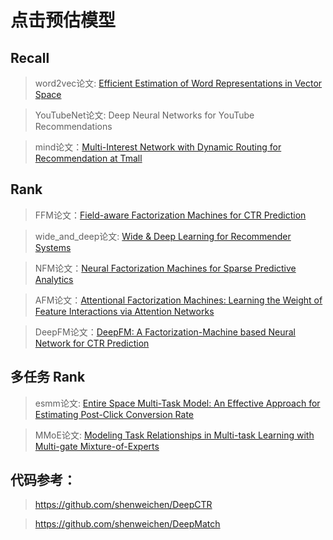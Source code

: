 # 点击预估模型


## Recall

> word2vec论文: [Efficient Estimation of Word Representations in Vector Space](https://arxiv.org/abs/1301.3781v3)

> YouTubeNet论文: Deep Neural Networks for YouTube Recommendations

> mind论文：[Multi-Interest Network with Dynamic Routing for Recommendation at Tmall](https://arxiv.org/abs/1904.08030v1)


## Rank

> FFM论文：[Field-aware Factorization Machines for CTR Prediction](https://www.csie.ntu.edu.tw/~cjlin/papers/ffm.pdf)

> wide_and_deep论文: [Wide & Deep Learning for Recommender Systems](https://arxiv.org/abs/1606.07792)

> NFM论文：[Neural Factorization Machines for Sparse Predictive Analytics](https://arxiv.org/pdf/1708.05027.pdf)

> AFM论文：[Attentional Factorization Machines: Learning the Weight of Feature Interactions via Attention Networks](https://arxiv.org/pdf/1708.04617.pdf)

> DeepFM论文：[DeepFM: A Factorization-Machine based Neural Network for CTR Prediction](https://arxiv.org/abs/1703.04247)


## 多任务 Rank

> esmm论文: [Entire Space Multi-Task Model: An Effective Approach for Estimating Post-Click Conversion Rate](https://arxiv.org/abs/1804.07931)

> MMoE论文: [Modeling Task Relationships in Multi-task Learning with Multi-gate Mixture-of-Experts](https://dl.acm.org/doi/10.1145/3219819.3220007)


## 代码参考：

> https://github.com/shenweichen/DeepCTR

> https://github.com/shenweichen/DeepMatch